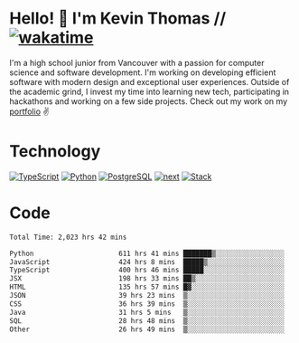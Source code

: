 # Hello! 👋 I'm Kevin Thomas // [![wakatime](https://wakatime.com/badge/user/e9d16d74-e01d-4a37-8086-9257e0bde1c2.svg?style=flat-square)](https://wakatime.com/@e9d16d74-e01d-4a37-8086-9257e0bde1c2)

I'm a high school junior from Vancouver with a passion for computer science and software development. I'm working on developing efficient software with modern design and exceptional user experiences. Outside of the academic grind, I invest my time into learning new tech, participating in hackathons and working on a few side projects. Check out my work on my [portfolio](https://kevinjosethomas.com/) ✌️

# Technology
[![TypeScript](https://github.com/kevinjosethomas/kevinjosethomas/assets/46242684/444b2e5d-659f-41f5-81fe-3abafb75cb6c)](https://kevinjosethomas.com/stack)
[![Python](https://github.com/kevinjosethomas/kevinjosethomas/assets/46242684/34a174c4-54db-4c4e-9842-2324d47cb043)](https://kevinjosethomas.com/stack)
[![PostgreSQL](https://github.com/kevinjosethomas/kevinjosethomas/assets/46242684/46d6de1c-c483-4dc7-ab3a-87763af6fc78)](https://kevinjosethomas.com/stack)
[![next](https://github.com/kevinjosethomas/kevinjosethomas/assets/46242684/bc46bae5-1ad9-42a7-b7a2-427cbde7c994)](https://kevinjosethomas.com/stack)
[![Stack](https://github.com/kevinjosethomas/kevinjosethomas/assets/46242684/0b9b7eeb-8cce-4a56-bffd-3131dd4dd88c)](https://kevinjosethomas.com/stack)




# Code
<!--START_SECTION:waka-->

```txt
Total Time: 2,023 hrs 42 mins

Python                     611 hrs 41 mins ███████▒░░░░░░░░░░░░░░░░░   29.83 %
JavaScript                 424 hrs 8 mins  █████▒░░░░░░░░░░░░░░░░░░░   20.68 %
TypeScript                 400 hrs 46 mins █████░░░░░░░░░░░░░░░░░░░░   19.54 %
JSX                        198 hrs 33 mins ██▒░░░░░░░░░░░░░░░░░░░░░░   09.68 %
HTML                       135 hrs 57 mins █▓░░░░░░░░░░░░░░░░░░░░░░░   06.63 %
JSON                       39 hrs 23 mins  ▒░░░░░░░░░░░░░░░░░░░░░░░░   01.92 %
CSS                        36 hrs 39 mins  ▒░░░░░░░░░░░░░░░░░░░░░░░░   01.79 %
Java                       31 hrs 5 mins   ▒░░░░░░░░░░░░░░░░░░░░░░░░   01.52 %
SQL                        28 hrs 48 mins  ▒░░░░░░░░░░░░░░░░░░░░░░░░   01.40 %
Other                      26 hrs 49 mins  ▒░░░░░░░░░░░░░░░░░░░░░░░░   01.31 %
```

<!--END_SECTION:waka-->
